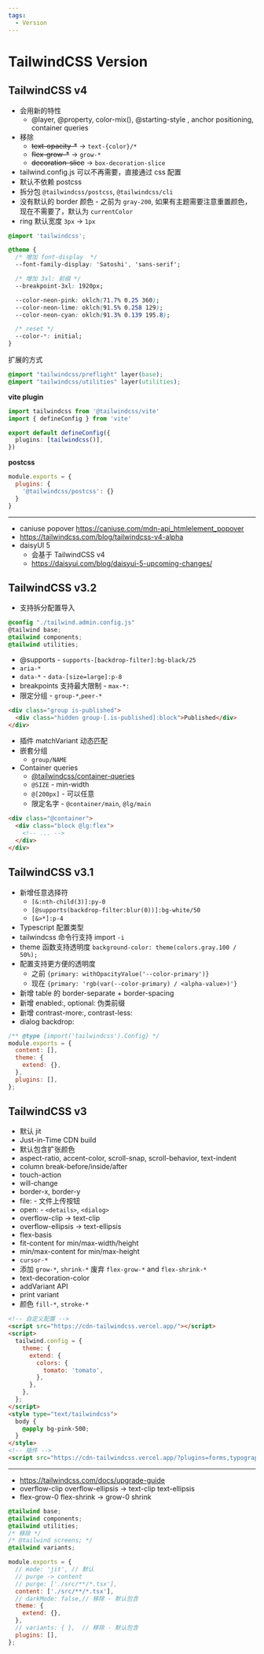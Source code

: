 ```yaml
---
tags:
  - Version
---
```


# TailwindCSS Version

## TailwindCSS v4

- 会用新的特性
  - @layer, @property, color-mix(), @starting-style , anchor positioning, container queries
- 移除
  - ~~text-opacity-*~~ -> `text-{color}/*`
  - ~~flex-grow-*~~ -> `grow-*`
  - ~~decoration-slice~~ -> `box-decoration-slice`
- tailwind.config.js 可以不再需要，直接通过 css 配置
- 默认不依赖 postcss
- 拆分包 `@tailwindcss/postcss`, `@tailwindcss/cli`
- 没有默认的 border 颜色 - 之前为 `gray-200`, 如果有主题需要注意重置颜色，现在不需要了，默认为 `currentColor`
- ring 默认宽度 `3px` -> `1px`

```css
@import 'tailwindcss';

@theme {
  /* 增加 font-display  */
  --font-family-display: 'Satoshi', 'sans-serif';

  /* 增加 3xl: 前缀 */
  --breakpoint-3xl: 1920px;

  --color-neon-pink: oklch(71.7% 0.25 360);
  --color-neon-lime: oklch(91.5% 0.258 129);
  --color-neon-cyan: oklch(91.3% 0.139 195.8);

  /* reset */
  --color-*: initial;
}
```

扩展的方式

```css
@import "tailwindcss/preflight" layer(base);
@import "tailwindcss/utilities" layer(utilities);
```

**vite plugin**

```ts title="vite.config.ts"
import tailwindcss from '@tailwindcss/vite'
import { defineConfig } from 'vite'

export default defineConfig({
  plugins: [tailwindcss()],
})
```

**postcss**

```js title="postcss.config.js"
module.exports = {
  plugins: {
    '@tailwindcss/postcss': {}
  }
}
```

---

- caniuse popover https://caniuse.com/mdn-api_htmlelement_popover
- https://tailwindcss.com/blog/tailwindcss-v4-alpha
- daisyUI 5
  - 会基于 TailwindCSS v4
  - https://daisyui.com/blog/daisyui-5-upcoming-changes/

## TailwindCSS v3.2

- 支持拆分配置导入

```css
@config "./tailwind.admin.config.js"
@tailwind base;
@tailwind components;
@tailwind utilities;
```

- @supports - `supports-[backdrop-filter]:bg-black/25`
- `aria-*`
- `data-*` - `data-[size=large]:p-8`
- breakpoints 支持最大限制 - `max-*:`
- 限定分组 - `group-*`,`peer-*`

```html
<div class="group is-published">
  <div class="hidden group-[.is-published]:block">Published</div>
</div>
```

- 插件 matchVariant 动态匹配
- 嵌套分组
  - `group/NAME`
- Container queries
  - [@tailwindcss/container-queries](https://github.com/tailwindlabs/tailwindcss-container-queries)
  - `@SIZE` - min-width
  - `@[200px]` - 可以任意
  - 限定名字 - `@container/main`, `@lg/main`

```html
<div class="@container">
  <div class="block @lg:flex">
    <!-- ... -->
  </div>
</div>
```

## TailwindCSS v3.1

- 新增任意选择符
  - `[&:nth-child(3)]:py-0`
  - `[@supports(backdrop-filter:blur(0))]:bg-white/50`
  - `[&>*]:p-4`
- Typescript 配置类型
- tailwindcss 命令行支持 import `-i`
- theme 函数支持透明度 `background-color: theme(colors.gray.100 / 50%);`
- 配置支持更方便的透明度
  - 之前 `{primary: withOpacityValue('--color-primary')}`
  - 现在 `{primary: 'rgb(var(--color-primary) / <alpha-value>)'}`
- 新增 table 的 border-separate + border-spacing
- 新增 enabled:, optional: 伪类前缀
- 新增 contrast-more:, contrast-less:
- dialog backdrop:

```js
/** @type {import('tailwindcss').Config} */
module.exports = {
  content: [],
  theme: {
    extend: {},
  },
  plugins: [],
};
```

## TailwindCSS v3

- 默认 jit
- Just-in-Time CDN build
- 默认包含扩张颜色
- aspect-ratio, accent-color, scroll-snap, scroll-behavior, text-indent
- column break-before/inside/after
- touch-action
- will-change
- border-x, border-y
- file: - 文件上传按钮
- open: - `<details>`, `<dialog>`
- overflow-clip -> text-clip
- overflow-ellipsis -> text-ellipsis
- flex-basis
- fit-content for min/max-width/height
- min/max-content for min/max-height
- `cursor-*`
- 添加 `grow-*`, `shrink-*` 废弃 `flex-grow-*` and `flex-shrink-*`
- text-decoration-color
- addVariant API
- print variant
- 颜色 `fill-*`, `stroke-*`

```html
<!-- 自定义配置 -->
<script src="https://cdn-tailwindcss.vercel.app/"></script>
<script>
  tailwind.config = {
    theme: {
      extend: {
        colors: {
          tomato: 'tomato',
        },
      },
    },
  };
</script>
<style type="text/tailwindcss">
  body {
    @apply bg-pink-500;
  }
</style>
<!-- 插件 -->
<script src="https://cdn-tailwindcss.vercel.app/?plugins=forms,typography,aspect-ratio,line-clamp"></script>
```

---

- https://tailwindcss.com/docs/upgrade-guide
- overflow-clip overflow-ellipsis -> text-clip text-ellipsis
- flex-grow-0 flex-shrink -> grow-0 shrink

```css
@tailwind base;
@tailwind components;
@tailwind utilities;
/* 移除 */
/* @tailwind screens; */
@tailwind variants;
```

```js
module.exports = {
  // mode: 'jit', // 默认
  // purge -> content
  // purge: ['./src/**/*.tsx'],
  content: ['./src/**/*.tsx'],
  // darkMode: false,// 移除 - 默认包含
  theme: {
    extend: {},
  },
  // variants: { },  // 移除 - 默认包含
  plugins: [],
};
```
